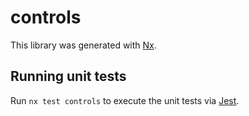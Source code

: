 # controls

This library was generated with [Nx](https://nx.dev).

## Running unit tests

Run `nx test controls` to execute the unit tests via [Jest](https://jestjs.io).

